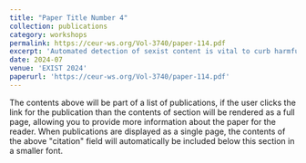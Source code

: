 ```yaml
---
title: "Paper Title Number 4"
collection: publications
category: workshops
permalink: https://ceur-ws.org/Vol-3740/paper-114.pdf
excerpt: 'Automated detection of sexist content is vital to curb harmful stereotypes on social media. This study explores various NLP techniques and attention mechanisms to identify and flag sexist tweets, using a large multilingual dataset to improve moderation effectiveness at scale.'
date: 2024-07
venue: 'EXIST 2024'
paperurl: 'https://ceur-ws.org/Vol-3740/paper-114.pdf'
---
```


The contents above will be part of a list of publications, if the user clicks the link for the publication than the contents of section will be rendered as a full page, allowing you to provide more information about the paper for the reader. When publications are displayed as a single page, the contents of the above "citation" field will automatically be included below this section in a smaller font.

